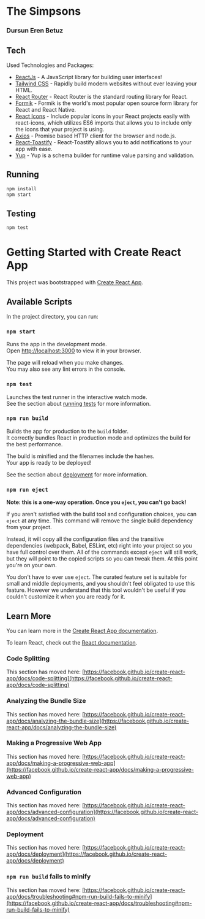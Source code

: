 # The Simpsons
### Dursun Eren Betuz
## Tech

Used Technologies and Packages:

- [ReactJs] - A JavaScript library for building user interfaces!
- [Tailwind CSS] - Rapidly build modern websites without ever leaving your HTML.
- [React Router] - React Router is the standard routing library for React.
- [Formik] - Formik is the world's most popular open source form library for React and React Native.
- [React Icons] - Include popular icons in your React projects easily with react-icons, which utilizes ES6 imports that allows you to include only the icons that your project is using.
- [Axios] - Promise based HTTP client for the browser and node.js.
- [React-Toastify] - React-Toastify allows you to add notifications to your app with ease.
- [Yup] - Yup is a schema builder for runtime value parsing and validation.

## Running
```sh
npm install
npm start
```
## Testing
```sh
npm test
```

   [ReactJS]: <https://reactjs.org/>
   [Tailwind CSS]: <https://tailwindcss.com/>
   [React Router]: <https://reactrouter.com/>
   [Formik]: <https://formik.org/>
   [React Icons]: <https://react-icons.github.io/react-icons/>
   [Axios]: <https://axios-http.com/docs/intro>
   [React-Toastify]: <https://fkhadra.github.io/react-toastify/introduction>
   [Yup]: <https://github.com/jquense/yup>


# Getting Started with Create React App

This project was bootstrapped with [Create React App](https://github.com/facebook/create-react-app).

## Available Scripts

In the project directory, you can run:

### `npm start`

Runs the app in the development mode.\
Open [http://localhost:3000](http://localhost:3000) to view it in your browser.

The page will reload when you make changes.\
You may also see any lint errors in the console.

### `npm test`

Launches the test runner in the interactive watch mode.\
See the section about [running tests](https://facebook.github.io/create-react-app/docs/running-tests) for more information.

### `npm run build`

Builds the app for production to the `build` folder.\
It correctly bundles React in production mode and optimizes the build for the best performance.

The build is minified and the filenames include the hashes.\
Your app is ready to be deployed!

See the section about [deployment](https://facebook.github.io/create-react-app/docs/deployment) for more information.

### `npm run eject`

**Note: this is a one-way operation. Once you `eject`, you can't go back!**

If you aren't satisfied with the build tool and configuration choices, you can `eject` at any time. This command will remove the single build dependency from your project.

Instead, it will copy all the configuration files and the transitive dependencies (webpack, Babel, ESLint, etc) right into your project so you have full control over them. All of the commands except `eject` will still work, but they will point to the copied scripts so you can tweak them. At this point you're on your own.

You don't have to ever use `eject`. The curated feature set is suitable for small and middle deployments, and you shouldn't feel obligated to use this feature. However we understand that this tool wouldn't be useful if you couldn't customize it when you are ready for it.

## Learn More

You can learn more in the [Create React App documentation](https://facebook.github.io/create-react-app/docs/getting-started).

To learn React, check out the [React documentation](https://reactjs.org/).

### Code Splitting

This section has moved here: [https://facebook.github.io/create-react-app/docs/code-splitting](https://facebook.github.io/create-react-app/docs/code-splitting)

### Analyzing the Bundle Size

This section has moved here: [https://facebook.github.io/create-react-app/docs/analyzing-the-bundle-size](https://facebook.github.io/create-react-app/docs/analyzing-the-bundle-size)

### Making a Progressive Web App

This section has moved here: [https://facebook.github.io/create-react-app/docs/making-a-progressive-web-app](https://facebook.github.io/create-react-app/docs/making-a-progressive-web-app)

### Advanced Configuration

This section has moved here: [https://facebook.github.io/create-react-app/docs/advanced-configuration](https://facebook.github.io/create-react-app/docs/advanced-configuration)

### Deployment

This section has moved here: [https://facebook.github.io/create-react-app/docs/deployment](https://facebook.github.io/create-react-app/docs/deployment)

### `npm run build` fails to minify

This section has moved here: [https://facebook.github.io/create-react-app/docs/troubleshooting#npm-run-build-fails-to-minify](https://facebook.github.io/create-react-app/docs/troubleshooting#npm-run-build-fails-to-minify)
